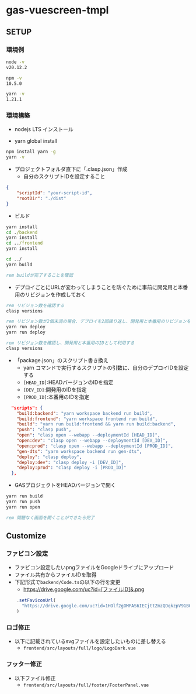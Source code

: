 # gas-vuescreen-tmpl

## SETUP

### 環境例

```cmd
node -v
v20.12.2

npm -v
10.5.0

yarn -v
1.21.1

```

### 環境構築

- nodejs LTS インストール

- yarn global install

```cmd
npm install yarn -g
yarn -v

```

- プロジェクトフォルダ直下に「.clasp.json」作成
  - 自分のスクリプトIDを設定すること

```json
{
    "scriptId": "your-script-id",
    "rootDir": "./dist"
}

```

- ビルド

```cmd
yarn install
cd ./backend
yarn install
cd ../frontend
yarn install

cd ../
yarn build

rem buildが完了することを確認

```

- デプロイごとにURLが変わってしまうことを防ぐために事前に開発用と本番用のリビジョンを作成しておく

```cmd
rem リビジョン数を確認する
clasp versions

rem リビジョン数が2個未満の場合、デプロイを2回繰り返し、開発用と本番用のリビジョンを作成する
yarn run deploy
yarn run deploy

rem リビジョン数を確認し、開発用と本番用のIDとして利用する
clasp versions

```

- 「package.json」のスクリプト書き換え
  - yarn コマンドで実行するスクリプトの引数に、自分のデプロイIDを設定する
  - `[HEAD_ID]`:HEADバージョンのIDを指定
  - `[DEV_ID]`:開発用のIDを指定
  - `[PROD_ID]`:本番用のIDを指定

```json
  "scripts": {
    "build:backend": "yarn workspace backend run build",
    "build:frontend": "yarn workspace frontend run build",
    "build": "yarn run build:frontend && yarn run build:backend",
    "push": "clasp push",
    "open": "clasp open --webapp --deploymentId [HEAD_ID]",
    "open:dev": "clasp open --webapp --deploymentId [DEV_ID]",
    "open:prod": "clasp open --webapp --deploymentId [PROD_ID]",
    "gen-dts": "yarn workspace backend run gen-dts",
    "deploy": "clasp deploy",
    "deploy:dev": "clasp deploy -i [DEV_ID]",
    "deploy:prod": "clasp deploy -i [PROD_ID]"
  },
```

- GASプロジェクトをHEADバージョンで開く

```cmd
yarn run build
yarn run push
yarn run open

rem 問題なく画面を開くことができたら完了
```

## Customize

### ファビコン設定

- ファビコン設定したいpngファイルをGoogleドライブにアップロード
- ファイル共有からファイルIDを取得
- 下記形式で`backend/Code.ts`の以下の行を変更
  - <https://drive.google.com/uc?id=[ファイルID]&.png>

```ts
    .setFaviconUrl(
      "https://drive.google.com/uc?id=1HOlf2gOMPAS6IECjttZmzQDqkzpV9GBC&.png",
    )
```

### ロゴ修正

- 以下に記載されているsvgファイルを設定したいものに差し替える
  - `frontend/src/layouts/full/logo/LogoDark.vue`

### フッター修正

- 以下ファイル修正
  - `frontend/src/layouts/full/footer/FooterPanel.vue`




